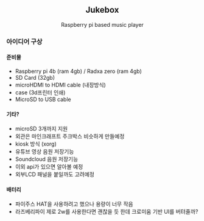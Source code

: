 <div align="center">
<h2>Jukebox</h2>
<p>Raspberry pi based music player</p>
</div>



### 아이디어 구상
#### 준비물
- Raspberry pi 4b (ram 4gb) / Radxa zero (ram 4gb)
- SD Card (32gb)
- microHDMI to HDMI cable (내장방식)
- case (3d프린터 인쇄)
- MicroSD to USB cable

#### 기타?
- microSD 3개까지 지원
- 외관은 마인크래프트 주크박스 비슷하게 만들예정
- kiosk 방식 (xorg)
- 유튜브 영상 음원 저장기능
- Soundcloud 음원 저장기능
- 이외 api가 있으면 알아볼 예정
- 외부LCD 패널을 붙일까도 고려예정

#### 배터리
- 파이주스 HAT을 사용하려고 했으나 용량이 너무 작음
- 라즈베리파이 제로 2w를 사용한다면 괜찮을 듯 한데 크로미움 기반 UI를 버텨줄까?
